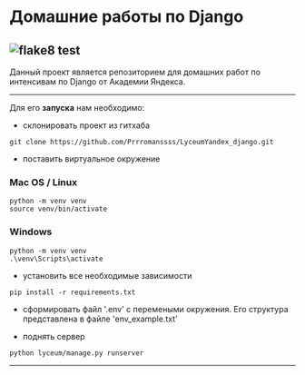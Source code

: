 # Домашние работы по Django


## ![flake8 test](https://github.com/Prrromanssss/LyceumYandex_django/actions/workflows/python-package.yml/badge.svg)


Данный проект является репозиторием для домашних работ по интенсивам по Django от Академии Яндекса.

***
Для его __запуска__ нам необходимо:
* склонировать проект из гитхаба
```commandline
git clone https://github.com/Prrromanssss/LyceumYandex_django.git
```
* поставить виртуальное окружение
### Mac OS / Linux
```commandline
python -m venv venv
source venv/bin/activate
```
### Windows
```commandline
python -m venv venv
.\venv\Scripts\activate
```


* установить все необходимые зависимости
```commandline
pip install -r requirements.txt
```
* сформировать файл '.env' с перемеными окружения. Его структура представлена в файле 'env_example.txt'

* поднять сервер
```commandline
python lyceum/manage.py runserver
```
***

